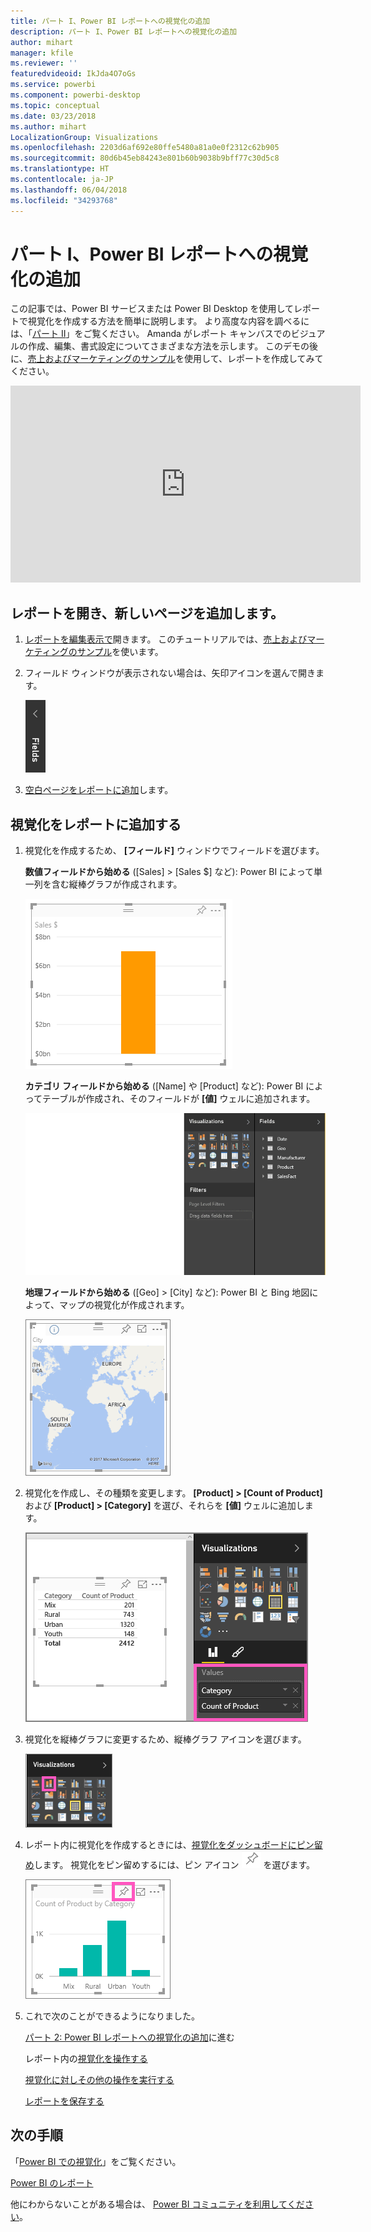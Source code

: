 ```yaml
---
title: パート I、Power BI レポートへの視覚化の追加
description: パート I、Power BI レポートへの視覚化の追加
author: mihart
manager: kfile
ms.reviewer: ''
featuredvideoid: IkJda4O7oGs
ms.service: powerbi
ms.component: powerbi-desktop
ms.topic: conceptual
ms.date: 03/23/2018
ms.author: mihart
LocalizationGroup: Visualizations
ms.openlocfilehash: 2203d6af692e80ffe5480a81a0e0f2312c62b905
ms.sourcegitcommit: 80d6b45eb84243e801b60b9038b9bff77c30d5c8
ms.translationtype: HT
ms.contentlocale: ja-JP
ms.lasthandoff: 06/04/2018
ms.locfileid: "34293768"
---
```

# <a name="part-i-add-visualizations-to-a-power-bi-report"></a>パート I、Power BI レポートへの視覚化の追加
この記事では、Power BI サービスまたは Power BI Desktop を使用してレポートで視覚化を作成する方法を簡単に説明します。  より高度な内容を調べるには、「[パート II](power-bi-report-add-visualizations-ii.md)」をご覧ください。 Amanda がレポート キャンバスでのビジュアルの作成、編集、書式設定についてさまざまな方法を示します。 このデモの後に、[売上およびマーケティングのサンプル](sample-datasets.md)を使用して、レポートを作成してみてください。

<iframe width="560" height="315" src="https://www.youtube.com/embed/IkJda4O7oGs" frameborder="0" allowfullscreen></iframe>


## <a name="open-a-report-and-add-a-new-page"></a>レポートを開き、新しいページを追加します。
1. [レポートを編集表示で](service-reading-view-and-editing-view.md)開きます。 このチュートリアルでは、[売上およびマーケティングのサンプル](sample-datasets.md)を使います。
2. フィールド ウィンドウが表示されない場合は、矢印アイコンを選んで開きます。 
   
   ![](media/power-bi-report-add-visualizations-i/pbi_nancy_fieldsfiltersarrow.png)
3. [空白ページをレポートに追加](power-bi-report-add-page.md)します。

## <a name="add-visualizations-to-the-report"></a>視覚化をレポートに追加する
1. 視覚化を作成するため、 **[フィールド]** ウィンドウでフィールドを選びます。  
   
   **数値フィールドから始める** ([Sales] > [Sales $] など): Power BI によって単一列を含む縦棒グラフが作成されます。
   
   ![](media/power-bi-report-add-visualizations-i/pbi_onecolchart.png)
   
   **カテゴリ フィールドから始める** ([Name] や [Product] など): Power BI によってテーブルが作成され、そのフィールドが **[値]** ウェルに追加されます。
   
   ![](media/power-bi-report-add-visualizations-i/pbi_agif_createchart3.gif)
   
   **地理フィールドから始める** ([Geo] > [City] など): Power BI と Bing 地図によって、マップの視覚化が作成されます。
   
   ![](media/power-bi-report-add-visualizations-i/power-bi-map.png)
2. 視覚化を作成し、その種類を変更します。 **[Product] > [Count of Product]** および **[Product] > [Category]** を選び、それらを **[値]** ウェルに追加します。
   
   ![](media/power-bi-report-add-visualizations-i/part1table1.png)
3. 視覚化を縦棒グラフに変更するため、縦棒グラフ アイコンを選びます。
   
   ![](media/power-bi-report-add-visualizations-i/part1converttocolumn.png)
4. レポート内に視覚化を作成するときには、[視覚化をダッシュボードにピン留め](service-dashboard-pin-tile-from-report.md)します。 視覚化をピン留めするには、ピン アイコン ![](media/power-bi-report-add-visualizations-i/pinnooutline.png) を選びます。
   
   ![](media/power-bi-report-add-visualizations-i/part1pin1.png)
5. これで次のことができるようになりました。
   
   [パート 2: Power BI レポートへの視覚化の追加](power-bi-report-add-visualizations-ii.md)に進む
   
   レポート内の[視覚化を操作する](service-reading-view-and-editing-view.md)
   
   [視覚化に対しその他の操作を実行する](power-bi-report-visualizations.md)
   
   [レポートを保存する](service-report-save.md)

## <a name="next-steps"></a>次の手順
「[Power BI での視覚化](power-bi-report-visualizations.md)」をご覧ください。

[Power BI のレポート](service-reports.md)

他にわからないことがある場合は、 [Power BI コミュニティを利用してください](http://community.powerbi.com/)。

